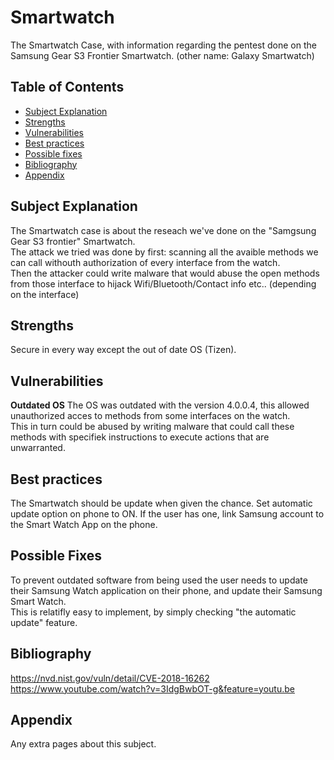 # Smartwatch
The Smartwatch Case, with information regarding the pentest done on the Samsung Gear S3 Frontier Smartwatch. (other name: Galaxy Smartwatch)

## Table of Contents
- [Subject Explanation](#subject-explanation)
- [Strengths](#bibliography)
- [Vulnerabilities](#vulnerabilities)
- [Best practices](#best-practices)
- [Possible fixes](#possible-fixes)
- [Bibliography](#bibliography)
- [Appendix](#appendix)

## Subject Explanation
The Smartwatch case is about the reseach we've done on the "Samgsung Gear S3 frontier" Smartwatch.<br />
The attack we tried was done by first: scanning all the avaible methods we can call withouth authorization of every interface from the watch.<br />
Then the attacker could write malware that would abuse the open methods from those interface to hijack Wifi/Bluetooth/Contact info etc.. (depending on the interface)

## Strengths
Secure in every way except the out of date OS (Tizen).

## Vulnerabilities
**Outdated OS**
The OS was outdated with the version 4.0.0.4, this allowed unauthorized acces to methods from some interfaces on the watch. <br />
This in turn could be abused by writing malware that could call these methods with specifiek instructions to execute actions that are unwarranted.

## Best practices
The Smartwatch should be update when given the chance.
Set automatic update option on phone to ON.
If the user has one, link Samsung account to the Smart Watch App on the phone.

## Possible Fixes
To prevent outdated software from being used the user needs to update their Samsung Watch application on their phone, and update their Samsung Smart Watch.<br />
This is relatifly easy to implement, by simply checking "the automatic update" feature.<br />

## Bibliography
https://nvd.nist.gov/vuln/detail/CVE-2018-16262 <br />
https://www.youtube.com/watch?v=3IdgBwbOT-g&feature=youtu.be

## Appendix 
Any extra pages about this subject.

